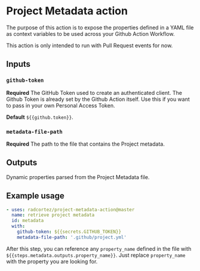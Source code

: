 # Project Metadata action

The purpose of this action is to expose the properties defined in a YAML file as context variables to be used across 
your Github Action Workflow.

This action is only intended to run with Pull Request events for now.

## Inputs

### `github-token`

**Required** The GitHub Token used to create an authenticated client. The Github Token is already set by the Github 
Action itself. Use this if you want to pass in your own Personal Access Token. 

**Default** `${{github.token}}`.

### `metadata-file-path`

**Required** The path to the file that contains the Project metadata.

## Outputs

Dynamic properties parsed from the Project Metadata file.

## Example usage

```yaml
- uses: radcortez/project-metadata-action@master
  name: retrieve project metadata
  id: metadata
  with:
    github-token: ${{secrets.GITHUB_TOKEN}}
    metadata-file-path: '.github/project.yml'
```

After this step, you can reference any `property_name` defined in the file with 
`${{steps.metadata.outputs.property_name}}`. Just replace `property_name` with the property you are looking for.
